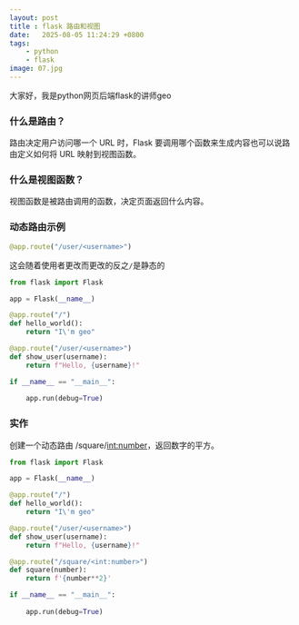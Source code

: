 ```yaml
---
layout: post
title : flask 路由和视图
date:   2025-08-05 11:24:29 +0800
tags: 
    - python 
    - flask
image: 07.jpg
---
```


大家好，我是python网页后端flask的讲师geo

### 什么是路由？

路由决定用户访问哪一个 URL 时，Flask 要调用哪个函数来生成内容也可以说路由定义如何将 URL 映射到视图函数。

### 什么是视图函数？

视图函数是被路由调用的函数，决定页面返回什么内容。

### 动态路由示例

```py
@app.route("/user/<username>")
```

这会随着使用者更改而更改的反之`/`是静态的

```py
from flask import Flask

app = Flask(__name__)

@app.route("/")
def hello_world():
    return "I\'m geo"

@app.route("/user/<username>")
def show_user(username):
    return f"Hello, {username}!"

if __name__ == "__main__":
    
    app.run(debug=True)
```

### 实作 

创建一个动态路由 /square/<int:number>，返回数字的平方。

```py
from flask import Flask

app = Flask(__name__)

@app.route("/")
def hello_world():
    return "I\'m geo"

@app.route("/user/<username>")
def show_user(username):
    return f"Hello, {username}!"

@app.route("/square/<int:number>")
def square(number):
    return f'{number**2}'

if __name__ == "__main__":
    
    app.run(debug=True)
```